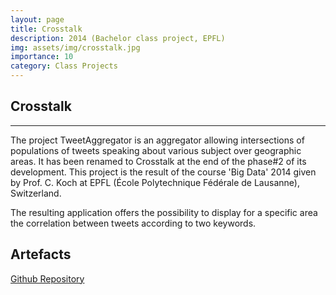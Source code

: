 ```yaml
---
layout: page
title: Crosstalk 
description: 2014 (Bachelor class project, EPFL) 
img: assets/img/crosstalk.jpg
importance: 10
category: Class Projects 
---
```


## Crosstalk
---
The project TweetAggregator is an aggregator allowing intersections of populations of tweets speaking about various subject over geographic areas. It has been renamed to Crosstalk at the end of the phase#2 of its development. This project is the result of the course 'Big Data' 2014 given by Prof. C. Koch at EPFL (École Polytechnique Fédérale de Lausanne), Switzerland.

The resulting application offers the possibility to display for a specific area the correlation between tweets according to two keywords.

## Artefacts

<a href='https://github.com/TweetAggregator/CrossTalk'>Github Repository</a>
